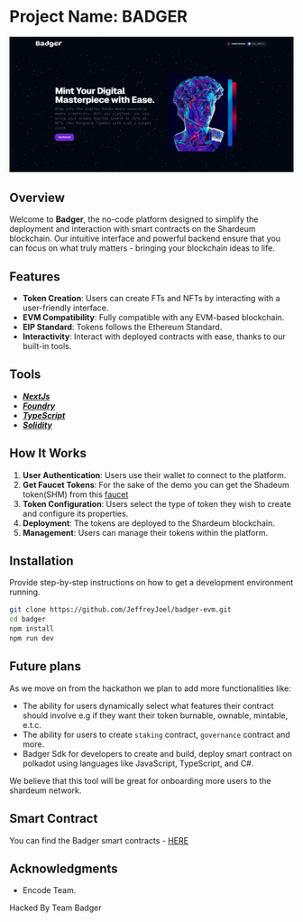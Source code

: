 # Project Name: BADGER

![Badger Home Page](./banner.png)

## Overview

Welcome to **Badger**, the no-code platform designed to simplify the deployment and interaction with smart contracts on the Shardeum blockchain. Our intuitive interface and powerful backend ensure that you can focus on what truly matters - bringing your blockchain ideas to life.

## Features

- **Token Creation**: Users can create FTs and NFTs by interacting with a user-friendly interface.
- **EVM Compatibility**: Fully compatible with any EVM-based blockchain.
- **EIP Standard**: Tokens follows the Ethereum Standard.
- **Interactivity**: Interact with deployed contracts with ease, thanks to our built-in tools.

## Tools

- [**_NextJs_**](https://nextjs.org/)
- [**_Foundry_**](https://book.getfoundry.sh/)
- [**_TypeScript_**](https://www.typescriptlang.org/)
- [**_Solidity_**](https://soliditylang.org/)

## How It Works

1. **User Authentication**: Users use their wallet to connect to the platform.
2. **Get Faucet Tokens**: For the sake of the demo you can get the Shadeum token(SHM) from this [faucet](https://chaindrop.org/?chainid=8082&token=0xeeeeeeeeeeeeeeeeeeeeeeeeeeeeeeeeeeeeeeee)
3. **Token Configuration**: Users select the type of token they wish to create and configure its properties.
4. **Deployment**: The tokens are deployed to the Shardeum blockchain.
5. **Management**: Users can manage their tokens within the platform.

## Installation

Provide step-by-step instructions on how to get a development environment running.

```bash
git clone https://github.com/JeffreyJoel/badger-evm.git
cd badger
npm install
npm run dev
```

## Future plans

As we move on from the hackathon we plan to add more functionalities like:

- The ability for users dynamically select what features their contract should involve e.g if they want their token burnable, ownable, mintable, e.t.c.
- The ability for users to create `staking` contract, `governance` contract and more.
- Badger Sdk for developers to create and build, deploy smart contract on polkadot using languages like JavaScript, TypeScript, and C#.

We believe that this tool will be great for onboarding more users to the shardeum network.

## Smart Contract

You can find the Badger smart contracts - [HERE](https://github.com/sogobanwo/badger-Shardeum-Contract)

## Acknowledgments

- Encode Team.

Hacked By Team Badger
